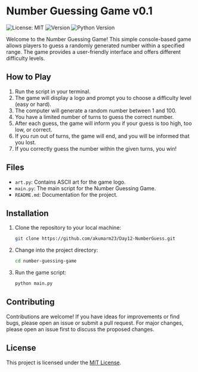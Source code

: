 # Number Guessing Game v0.1

![License: MIT](https://img.shields.io/badge/License-MIT-yellow.svg)
![Version](https://img.shields.io/badge/Version-0.1-brightgreen)
![Python Version](https://img.shields.io/badge/Python-3.8-blue)

Welcome to the Number Guessing Game! This simple console-based game allows players to guess a randomly generated number within a specified range. The game provides a user-friendly interface and offers different difficulty levels.

## How to Play

1. Run the script in your terminal.
2. The game will display a logo and prompt you to choose a difficulty level (easy or hard).
3. The computer will generate a random number between 1 and 100.
4. You have a limited number of turns to guess the correct number.
5. After each guess, the game will inform you if your guess is too high, too low, or correct.
6. If you run out of turns, the game will end, and you will be informed that you lost.
7. If you correctly guess the number within the given turns, you win!

## Files

- `art.py`: Contains ASCII art for the game logo.
- `main.py`: The main script for the Number Guessing Game.
- `README.md`: Documentation for the project.

## Installation

1. Clone the repository to your local machine:

    ```bash
    git clone https://github.com/akumarm23/Day12-NumberGuess.git
    ```

2. Change into the project directory:

    ```bash
    cd number-guessing-game
    ```

3. Run the game script:

    ```bash
    python main.py
    ```

## Contributing

Contributions are welcome! If you have ideas for improvements or find bugs, please open an issue or submit a pull request. For major changes, please open an issue first to discuss the proposed changes.

## License

This project is licensed under the [MIT License](LICENSE).
